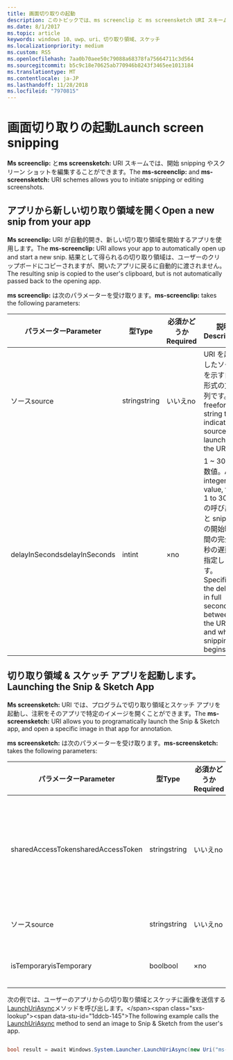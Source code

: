 ```yaml
---
title: 画面切り取りの起動
description: このトピックでは、ms screenclip と ms screensketch URI スキームについて説明します。 アプリは、これらの URI スキームを使用して、切り取り領域とスケッチ アプリを起動する、または新しい切り取り領域を開くことができます。
ms.date: 8/1/2017
ms.topic: article
keywords: windows 10、uwp、uri、切り取り領域、スケッチ
ms.localizationpriority: medium
ms.custom: RS5
ms.openlocfilehash: 7aa0b70aee50c79088a68378fa75664711c3d564
ms.sourcegitcommit: b5c9c18e70625ab770946b8243f3465ee1013184
ms.translationtype: MT
ms.contentlocale: ja-JP
ms.lasthandoff: 11/28/2018
ms.locfileid: "7970815"
---
```

# <a name="launch-screen-snipping"></a><span data-ttu-id="1ddcb-105">画面切り取りの起動</span><span class="sxs-lookup"><span data-stu-id="1ddcb-105">Launch screen snipping</span></span>

<span data-ttu-id="1ddcb-106">**Ms screenclip:** と**ms screensketch:** URI スキームでは、開始 snipping やスクリーン ショットを編集することができます。</span><span class="sxs-lookup"><span data-stu-id="1ddcb-106">The **ms-screenclip:** and **ms-screensketch:** URI schemes allows you to initiate snipping or editing screenshots.</span></span>

## <a name="open-a-new-snip-from-your-app"></a><span data-ttu-id="1ddcb-107">アプリから新しい切り取り領域を開く</span><span class="sxs-lookup"><span data-stu-id="1ddcb-107">Open a new snip from your app</span></span>

<span data-ttu-id="1ddcb-108">**Ms screenclip:** URI が自動的開き、新しい切り取り領域を開始するアプリを使用します。</span><span class="sxs-lookup"><span data-stu-id="1ddcb-108">The **ms-screenclip:** URI allows your app to automatically open up and start a new snip.</span></span> <span data-ttu-id="1ddcb-109">結果として得られるの切り取り領域は、ユーザーのクリップボードにコピーされますが、開いたアプリに戻るに自動的に渡されません。</span><span class="sxs-lookup"><span data-stu-id="1ddcb-109">The resulting snip is copied to the user's clipboard, but is not automatically passed back to the opening app.</span></span>

<span data-ttu-id="1ddcb-110">**ms screenclip:** は次のパラメーターを受け取ります。</span><span class="sxs-lookup"><span data-stu-id="1ddcb-110">**ms-screenclip:** takes the following parameters:</span></span>

| <span data-ttu-id="1ddcb-111">パラメーター</span><span class="sxs-lookup"><span data-stu-id="1ddcb-111">Parameter</span></span> | <span data-ttu-id="1ddcb-112">型</span><span class="sxs-lookup"><span data-stu-id="1ddcb-112">Type</span></span> | <span data-ttu-id="1ddcb-113">必須かどうか</span><span class="sxs-lookup"><span data-stu-id="1ddcb-113">Required</span></span> | <span data-ttu-id="1ddcb-114">説明</span><span class="sxs-lookup"><span data-stu-id="1ddcb-114">Description</span></span> |
| --- | --- | --- | --- |
| <span data-ttu-id="1ddcb-115">ソース</span><span class="sxs-lookup"><span data-stu-id="1ddcb-115">source</span></span> | <span data-ttu-id="1ddcb-116">string</span><span class="sxs-lookup"><span data-stu-id="1ddcb-116">string</span></span> | <span data-ttu-id="1ddcb-117">いいえ</span><span class="sxs-lookup"><span data-stu-id="1ddcb-117">no</span></span> | <span data-ttu-id="1ddcb-118">URI を起動したソースを示す自由形式の文字列です。</span><span class="sxs-lookup"><span data-stu-id="1ddcb-118">A freeform string to indicate the source that launched the URI.</span></span> |
| <span data-ttu-id="1ddcb-119">delayInSeconds</span><span class="sxs-lookup"><span data-stu-id="1ddcb-119">delayInSeconds</span></span> | <span data-ttu-id="1ddcb-120">int</span><span class="sxs-lookup"><span data-stu-id="1ddcb-120">int</span></span> | <span data-ttu-id="1ddcb-121">×</span><span class="sxs-lookup"><span data-stu-id="1ddcb-121">no</span></span> | <span data-ttu-id="1ddcb-122">1 ~ 30 の整数値。</span><span class="sxs-lookup"><span data-stu-id="1ddcb-122">An integer value, from 1 to 30.</span></span> <span data-ttu-id="1ddcb-123">URI の呼び出しと snipping の開始時の間の完全な秒の遅延を指定します。</span><span class="sxs-lookup"><span data-stu-id="1ddcb-123">Specifies the delay, in full seconds, between the URI call and when snipping begins.</span></span> |

## <a name="launching-the-snip--sketch-app"></a><span data-ttu-id="1ddcb-124">切り取り領域 & スケッチ アプリを起動します。</span><span class="sxs-lookup"><span data-stu-id="1ddcb-124">Launching the Snip & Sketch App</span></span>

<span data-ttu-id="1ddcb-125">**Ms screensketch:** URI では、プログラムで切り取り領域とスケッチ アプリを起動し、注釈をそのアプリで特定のイメージを開くことができます。</span><span class="sxs-lookup"><span data-stu-id="1ddcb-125">The **ms-screensketch:** URI allows you to programatically launch the Snip & Sketch app, and open a specific image in that app for annotation.</span></span>

<span data-ttu-id="1ddcb-126">**ms screensketch:** は次のパラメーターを受け取ります。</span><span class="sxs-lookup"><span data-stu-id="1ddcb-126">**ms-screensketch:** takes the following parameters:</span></span>

| <span data-ttu-id="1ddcb-127">パラメーター</span><span class="sxs-lookup"><span data-stu-id="1ddcb-127">Parameter</span></span> | <span data-ttu-id="1ddcb-128">型</span><span class="sxs-lookup"><span data-stu-id="1ddcb-128">Type</span></span> | <span data-ttu-id="1ddcb-129">必須かどうか</span><span class="sxs-lookup"><span data-stu-id="1ddcb-129">Required</span></span> | <span data-ttu-id="1ddcb-130">説明</span><span class="sxs-lookup"><span data-stu-id="1ddcb-130">Description</span></span> |
| --- | --- | --- | --- |
| <span data-ttu-id="1ddcb-131">sharedAccessToken</span><span class="sxs-lookup"><span data-stu-id="1ddcb-131">sharedAccessToken</span></span> | <span data-ttu-id="1ddcb-132">string</span><span class="sxs-lookup"><span data-stu-id="1ddcb-132">string</span></span> | <span data-ttu-id="1ddcb-133">いいえ</span><span class="sxs-lookup"><span data-stu-id="1ddcb-133">no</span></span> | <span data-ttu-id="1ddcb-134">切り取り領域とスケッチ アプリで開くには、ファイルを識別するトークンです。</span><span class="sxs-lookup"><span data-stu-id="1ddcb-134">A token identifying the file to open in the Snip & Sketch app.</span></span> <span data-ttu-id="1ddcb-135">[SharedStorageAccessManager.AddFile](https://docs.microsoft.com/uwp/api/windows.applicationmodel.datatransfer.sharedstorageaccessmanager.addfile)から取得されます。</span><span class="sxs-lookup"><span data-stu-id="1ddcb-135">Retrieved from [SharedStorageAccessManager.AddFile](https://docs.microsoft.com/uwp/api/windows.applicationmodel.datatransfer.sharedstorageaccessmanager.addfile).</span></span> <span data-ttu-id="1ddcb-136">このパラメーターを省略すると、ファイルを開くことがなく、アプリが起動します。</span><span class="sxs-lookup"><span data-stu-id="1ddcb-136">If this parameter is omitted, the app will be launched without a file open.</span></span> |
| <span data-ttu-id="1ddcb-137">ソース</span><span class="sxs-lookup"><span data-stu-id="1ddcb-137">source</span></span> | <span data-ttu-id="1ddcb-138">string</span><span class="sxs-lookup"><span data-stu-id="1ddcb-138">string</span></span> | <span data-ttu-id="1ddcb-139">いいえ</span><span class="sxs-lookup"><span data-stu-id="1ddcb-139">no</span></span> | <span data-ttu-id="1ddcb-140">URI を起動したソースを示す自由形式の文字列です。</span><span class="sxs-lookup"><span data-stu-id="1ddcb-140">A freeform string to indicate the source that launched the URI.</span></span> |
| <span data-ttu-id="1ddcb-141">isTemporary</span><span class="sxs-lookup"><span data-stu-id="1ddcb-141">isTemporary</span></span> | <span data-ttu-id="1ddcb-142">bool</span><span class="sxs-lookup"><span data-stu-id="1ddcb-142">bool</span></span> | <span data-ttu-id="1ddcb-143">×</span><span class="sxs-lookup"><span data-stu-id="1ddcb-143">no</span></span> | <span data-ttu-id="1ddcb-144">場合は、画面スケッチが True に設定は、開いた後、ファイルを削除しようとしています。</span><span class="sxs-lookup"><span data-stu-id="1ddcb-144">If set to True, Screen Sketch will try to delete the file after opening it.</span></span> |

<span data-ttu-id="1ddcb-145">次の例では、ユーザーのアプリからの切り取り領域とスケッチに画像を送信する[LaunchUriAsync](https://docs.microsoft.com/uwp/api/Windows.System.Launcher#Windows_System_Launcher_LaunchUriAsync_Windows_Foundation_Uri_)メソッドを呼び出します。</span><span class="sxs-lookup"><span data-stu-id="1ddcb-145">The following example calls the [LaunchUriAsync](https://docs.microsoft.com/uwp/api/Windows.System.Launcher#Windows_System_Launcher_LaunchUriAsync_Windows_Foundation_Uri_) method to send an image to Snip & Sketch from the user's app.</span></span>

```csharp

bool result = await Windows.System.Launcher.LaunchUriAsync(new Uri("ms-screensketch:edit?source=MyApp&isTemporary=false&sharedAccessToken=2C37ADDA-B054-40B5-8B38-11CED1E1A2D"));

```
